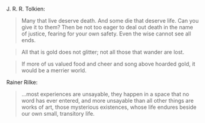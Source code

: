 J. R. R. Tolkien:

> Many that live deserve death. And some die that deserve life. Can you give it to them? Then be not too eager to deal out death in the name of justice, fearing for your own safety. Even the wise cannot see all ends.

> All that is gold does not glitter; not all those that wander are lost.

> If more of us valued food and cheer and song above hoarded gold, it would be a merrier world.

Rainer Rilke:

> ...most experiences are unsayable, they happen in a space that no word has ever entered, and more unsayable than all other things are works of art, those mysterious existences, whose life endures beside our own small, transitory life.